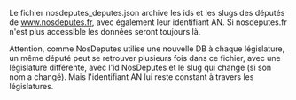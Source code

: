 Le fichier nosdeputes_deputes.json archive les ids et les slugs des députés de www.nosdeputes.fr, avec également leur identifiant AN.
Si nosdeputes.fr n'est plus accessible les données seront toujours là.

Attention, comme NosDeputes utilise une nouvelle DB à chaque législature, un même député peut se retrouver plusieurs fois dans ce fichier,
avec une législature différente, avec l'id NosDeputes et le slug qui change (si son nom a changé). Mais l'identifiant AN lui reste constant à travers les législatures.
